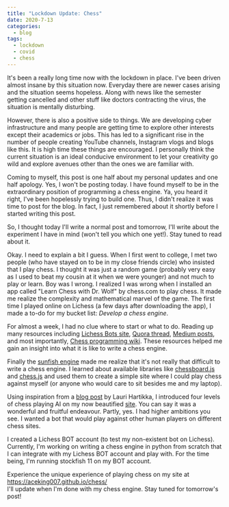 ```yaml
---
title: "Lockdown Update: Chess"
date: 2020-7-13
categories:
  - blog
tags:
  - lockdown
  - covid
  - chess
---
```


It's been a really long time now with the lockdown in place. I've been driven almost insane by this situation now. Everyday there are newer cases arising and the situation seems hopeless. Along with news like the semester getting cancelled and other stuff like doctors contracting the virus, the situation is mentally disturbing.

However, there is also a positive side to things. We are developing cyber infrastructure and many people are getting time to explore other interests except their academics or jobs. This has led to a significant rise in the number of people creating YouTube channels, Instagram vlogs and blogs like this. It is high time these things are encouraged. I personally think the current situation is an ideal conducive environment to let your creativity go wild and explore avenues other than the ones we are familiar with.

Coming to myself, this post is one half about my personal updates and one half apology. Yes, I won't be posting today. I have found myself to be in the extraordinary position of programming a chess engine. Ya, you heard it right, I've been hopelessly trying to build one. Thus, I didn't realize it was time to post for the blog. In fact, I just remembered about it shortly before I started writing this post.

So, I thought today I'll write a normal post and tomorrow, I'll write about the experiment I have in mind (won't tell you which one yet!). Stay tuned to read about it.

Okay. I need to explain a bit I guess. When I first went to college, I met two people (who have stayed on to be in my close friends circle) who insisted that I play chess. I thought it was just a random game (probably very easy as I used to beat my cousin at it when we were younger) and not much to play or learn. Boy was I wrong. I realized I was wrong when I installed an app called "Learn Chess with Dr. Wolf" by chess.com to play chess. It made me realize the complexity and mathematical marvel of the game. The first time I played online on Lichess (a few days after downloading the app), I made a to-do for my bucket list: *Develop a chess engine*.

For almost a week, I had no clue where to start or what to do. Reading up many resources including [Lichess Bots site](https://lichess.org/team/lichess-bots), [Quora thread](https://www.quora.com/How-difficult-is-it-to-build-an-AI-chess-engine), [Medium posts](https://medium.com/@andreasstckl/writing-a-chess-program-in-one-day-30daff4610ec), and most importantly, [Chess programming wiki](https://www.chessprogramming.org/Main_Page). These resources helped me gain an insight into what it is like to write a chess engine.

Finally the [sunfish engine](https://github.com/thomasahle/sunfish) made me realize that it's not really that difficult to write a chess engine. I learned about available libraries like [chessboard.js](https://chessboardjs.com/) and [chess.js](https://github.com/jhlywa/chess.js) and used them to create a simple site where I could play chess against myself (or anyone who would care to sit besides me and my laptop).

Using inspiration from a [blog post](https://www.freecodecamp.org/news/simple-chess-ai-step-by-step-1d55a9266977/) by Lauri Hartikka, I introduced four levels of chess playing AI on my now beautified [site](https://aceking007.github.io/chess/). You can say it was a wonderful and fruitful endeavour. Partly, yes. I had higher ambitions you see. I wanted a bot that would play against other human players on different chess sites.

I created a Lichess BOT account (to test my non-existent bot on Lichess). Currently, I'm working on writing a chess engine in python from scratch that I can integrate with my Lichess BOT account and play with. For the time being, I'm running stockfish 11 on my BOT account.

Experience the unique experience of playing chess on my site at https://aceking007.github.io/chess/  
I'll update when I'm done with my chess engine. Stay tuned for tomorrow's post!
